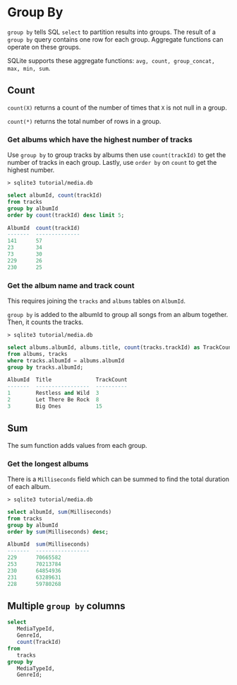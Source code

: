 # Group By

`group by` tells SQL `select` to partition results into groups. The result of a `group by` query contains one row for each group. Aggregate functions can operate on these groups.

SQLite supports these aggregate functions: `avg, count, group_concat, max, min, sum`.

## Count
`count(X)` returns a count of the number of times that `X` is not null in a group.

`count(*)` returns the total number of rows in a group.

### Get albums which have the highest number of tracks

Use `group by` to group tracks by albums then use `count(trackId)` to get the number of tracks in each group. Lastly, use `order by` on `count` to get the highest number.

`> sqlite3 tutorial/media.db`
```sql
select albumId, count(trackId)
from tracks
group by albumId
order by count(trackId) desc limit 5;

AlbumId  count(trackId)
-------  --------------
141      57
23       34
73       30
229      26
230      25
```

### Get the album name and track count
This requires joining the `tracks` and `albums` tables on `AlbumId`.

`group by` is added to the albumId to group all songs from an album together. Then, it counts the tracks.

`> sqlite3 tutorial/media.db`
```sql
select albums.albumId, albums.title, count(tracks.trackId) as TrackCount
from albums, tracks
where tracks.albumId = albums.albumId
group by tracks.albumId;

AlbumId  Title              TrackCount
-------  -----------------  ----------
1        Restless and Wild  3
2        Let There Be Rock  8
3        Big Ones           15
```

## Sum
The sum function adds values from each group.

### Get the longest albums

There is a `Milliseconds` field which can be summed to find the total duration of each album.

`> sqlite3 tutorial/media.db`
```sql
select albumId, sum(Milliseconds)
from tracks
group by albumId
order by sum(Milliseconds) desc;

AlbumId  sum(Milliseconds)
-------  -----------------
229      70665582
253      70213784
230      64854936
231      63289631
228      59780268
```

## Multiple `group by` columns
```sql
select
   MediaTypeId,
   GenreId,
   count(TrackId)
from
   tracks
group by
   MediaTypeId,
   GenreId;
```
